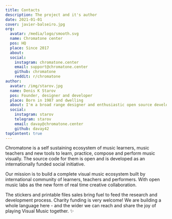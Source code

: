 ```yaml
---
title: Contacts
description: The project and it's author
date: 2021-01-01
cover: javier-balseiro.jpg
org:
  avatar: /media/logo/smooth.svg
  name: Chromatone center
  pos: HQ
  place: Since 2017
  about:
  social:
    instagram: chromatone.center
    email: support@chromatone.center
    github: chromatone
    reddit: r/chromatone
author:
  avatar: /img/starov.jpg
  name: Denis K Starov
  pos: Founder, designer and developer
  place: Born in 1987 and dwelling
  about: I'm a broad range designer and enthusiastic open source developer. So I explore music with the web browser. And share my experiments and explorations with everyone here.
  social:
    instagram: starov
    telegram: starov
    email: davay@chromatone.center
    github: davay42
topContent: true
---
```


<script setup>
import { useData } from 'vitepress'
const { frontmatter: f } = useData()
</script>

<author-card :author="f?.org"  />

Chromatone is a self sustaining ecosystem of music learners, music teachers and new tools to learn, practice, compose and perform music visually. The source code for them is open and is developed as an internationally funded social initiative.

Our mission is to build a complete visual music ecosystem built by international community of learners, teachers and performers. With open music labs as the new form of real time creative collaboration.

The stickers and printable files sales bring fuel to feed the research and development process. Charity funding is very welcome! We are building a whole language here - and the wider we can reach and share the joy of playing Visual Music together. ✨

<author-card :author="f?.author" />
